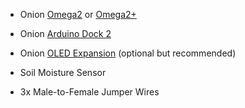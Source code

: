 * Onion [Omega2](https://onion.io/store/omega2/) or [Omega2+](https://onion.io/store/omega2p/)

* Onion [Arduino Dock 2](https://onion.io/store/arduino-dock-r2/)
* Onion [OLED Expansion](https://onion.io/store/oled-expansion/) (optional but recommended)
* Soil Moisture Sensor
* 3x Male-to-Female Jumper Wires
